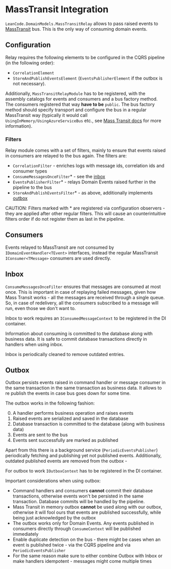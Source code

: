# MassTransit Integration

`LeanCode.DomainModels.MassTransitRelay` allows to pass raised events to [MassTransit](https://masstransit-project.com/) bus. This is the only way of consuming domain events.

## Configuration

Relay requires the following elements to be configured in the CQRS pipeline (in the following order):

- `CorrelationElement`
- `StoreAndPublishEventsElement` (`EventsPublisherElement` if the outbox is not necessary).

Additionally, `MassTransitRelayModule` has to be registered, with the assembly catalogs for events and consumers and a bus factory method. The consumers registered that way **have to be** `public`. The bus factory method should specify transport and configure the bus in a regular MassTransit way (typically it would call `UsingInMemory/UsingAzureServiceBus` etc., see [Mass Transit docs](https://masstransit-project.com/usage/configuration.html#asp-net-core) for more information).

### Filters

Relay module comes with a set of filters, mainly to ensure that events raised in consumers are relayed to the bus again.
The filters are:

- `CorrelationFilter` - enriches logs with message ids, correlation ids and consumer types
- `ConsumeMessagesOnceFilter`\* - see the [inbox](#Inbox)
- `EventsPublisherFilter`\* - relays Domain Events raised further in the pipeline to the bus
- `StoreAndPublishEventsFilter`\* - as above, additionally implements [outbox](#Outbox)

CAUTION: Filters marked with \* are registered via configuration observers - they are applied after other regular filters.
This will cause an counterintuitive filters order if do not register them as last in the pipeline.

## Consumers

Events relayed to MassTransit are not consumed by `IDomainEventHandler<TEvent>` interfaces, instead the regular MassTransit
`IConsumer<TMessage>` consumers are used directly.

## Inbox

`ConsumeMessagesOnceFilter` ensures that messages are consumed at most once. This is important in case of replaying failed messages, given how Mass Transit works - all the messages are received through a single queue. So, in case of redelivery, all the consumers subscribed to a message will run, even those we don't want to.

Inbox to work requires an `IConsumedMessageContext` to be registered in the DI container.

Information about consuming is committed to the database along with business data. It is safe to commit database transactions directly in handlers when using inbox.

Inbox is periodically cleaned to remove outdated entries.

## Outbox

Outbox persists events raised in command handler or message consumer in the same transaction in the same transaction as business data. It allows to re publish the events in case bus goes down for some time.

The outbox works in the following fashion:

0. A handler performs business operation and raises events
1. Raised events are serialized and saved in the database
2. Database transaction is committed to the database (along with business data)
3. Events are sent to the bus
4. Events sent successfully are marked as published

Apart from this there is a background service (`PeriodicEventsPublisher`) periodically fetching and publishing yet not published events. Additionally, outdated published events are removed from the outbox -

For outbox to work `IOutboxContext` has to be registered in the DI container.

Important considerations when using outbox:

- Command handlers and consumers **cannot** commit their database transactions, otherwise events won't be persisted in the same transaction. Database commits will be handled by the pipeline.
- Mass Transit in memory outbox **cannot** be used along with our outbox, otherwise it will fool ours that events are published successfully, while being just acknowledged by the outbox
- The outbox works only for Domain Events. Any events published in consumers directly through `ConsumeContext` will be published immediately
- Enable duplicate detection on the bus - there might be cases when an event is published twice - via the CQRS pipeline and via `PeriodicEventsPublisher`
- For the same reason make sure to either combine Outbox with Inbox or make handlers idempotent - messages might come multiple times
